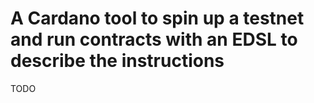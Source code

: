 # A Cardano tool to spin up a testnet and run contracts with an EDSL to describe the instructions

TODO